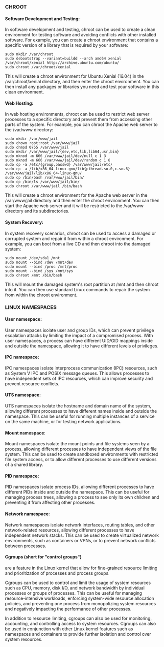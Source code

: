 ### CHROOT
#### Software Development and Testing:
In software development and testing, chroot can be used to create a clean environment 
for testing software and avoiding conflicts with other installed software. For example, you can create a chroot 
environment that contains a specific version of a library that is required by your software:
```
sudo mkdir /var/chroot
sudo debootstrap --variant=buildd --arch amd64 xenial /var/chroot/xenial http://archive.ubuntu.com/ubuntu/
sudo chroot /var/chroot/xenial
```
This will create a chroot environment for Ubuntu Xenial (16.04) in the /var/chroot/xenial directory, 
and then enter the chroot environment. You can then install any packages or libraries you need and test your software in this clean environment.

#### Web Hosting:
In web hosting environments, chroot can be used to restrict web server processes to a specific directory 
and prevent them from accessing other parts of the system. For example, you can chroot the Apache web server to the /var/www directory:
```
sudo mkdir /var/www/jail
sudo chown root:root /var/www/jail
sudo chmod 0755 /var/www/jail
sudo mkdir /var/www/jail/{dev,etc,lib,lib64,usr,bin}
sudo mknod -m 666 /var/www/jail/dev/null c 1 3
sudo mknod -m 666 /var/www/jail/dev/random c 1 8
sudo cp -a /etc/{group,passwd} /var/www/jail/etc/
sudo cp -a /lib/x86_64-linux-gnu/lib{pthread.so.0,c.so.6} /var/www/jail/lib/x86_64-linux-gnu/
sudo cp /bin/bash /var/www/jail/bin/
sudo cp /bin/ls /var/www/jail/bin/
sudo chroot /var/www/jail /bin/bash
```
This will create a chroot environment for the Apache web server in the /var/www/jail directory and then enter the chroot environment. 
You can then start the Apache web server and it will be restricted to the /var/www directory and its subdirectories.

#### System Recovery:
In system recovery scenarios, chroot can be used to access a damaged or corrupted system and repair it from within a chroot environment. 
For example, you can boot from a live CD and then chroot into the damaged system:
```
sudo mount /dev/sda1 /mnt
sudo mount --bind /dev /mnt/dev
sudo mount --bind /proc /mnt/proc
sudo mount --bind /sys /mnt/sys
sudo chroot /mnt /bin/bash
```
This will mount the damaged system's root partition at /mnt and then chroot into it. 
You can then use standard Linux commands to repair the system from within the chroot environment.

### LINUX NAMESPACES

#### User namespace: 
User namespaces isolate user and group IDs, which can prevent privilege escalation attacks by limiting the impact of a compromised process. With user namespaces, a process can have different UID/GID mappings inside and outside the namespace, allowing it to have different levels of privileges.

#### IPC namespace: 
IPC namespaces isolate interprocess communication (IPC) resources, such as System V IPC and POSIX message queues. This allows processes to have independent sets of IPC resources, which can improve security and prevent resource conflicts.

#### UTS namespace: 
UTS namespaces isolate the hostname and domain name of the system, allowing different processes to have different names inside and outside the namespace. This can be useful for running multiple instances of a service on the same machine, or for testing network applications.

#### Mount namespace: 
Mount namespaces isolate the mount points and file systems seen by a process, allowing different processes to have independent views of the file system. This can be used to create sandboxed environments with restricted file system access, or to allow different processes to use different versions of a shared library.

#### PID namespace: 
PID namespaces isolate process IDs, allowing different processes to have different PIDs inside and outside the namespace. This can be useful for managing process trees, allowing a process to see only its own children and preventing it from affecting other processes.

#### Network namespace: 
Network namespaces isolate network interfaces, routing tables, and other network-related resources, allowing different processes to have independent network stacks. This can be used to create virtualized network environments, such as containers or VPNs, or to prevent network conflicts between processes.

#### Cgroups (short for "control groups") 
are a feature in the Linux kernel that allow for fine-grained resource limiting and prioritization of processes and process groups.

Cgroups can be used to control and limit the usage of system resources such as CPU, memory, disk I/O, and network bandwidth by individual processes or groups of processes. This can be useful for managing resource-intensive workloads, enforcing system-wide resource allocation policies, and preventing one process from monopolizing system resources and negatively impacting the performance of other processes.

In addition to resource limiting, cgroups can also be used for monitoring, accounting, and controlling access to system resources. Cgroups can also be used in conjunction with other Linux kernel features such as namespaces and containers to provide further isolation and control over system resources.

